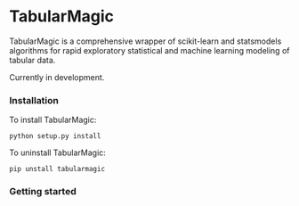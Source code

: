 # TabularMagic
TabularMagic is a comprehensive wrapper of scikit-learn and statsmodels algorithms for rapid exploratory statistical and machine learning modeling of tabular data. 


Currently in development.


### Installation

To install TabularMagic: 

```
python setup.py install
```

To uninstall TabularMagic:

```
pip unstall tabularmagic
```

### Getting started



